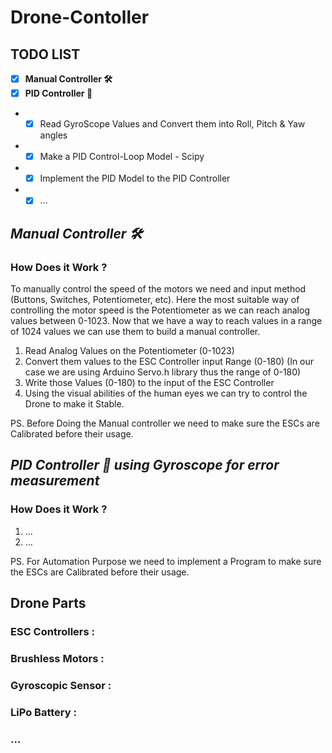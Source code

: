 # **Drone-Contoller**

## **TODO LIST**
- [x] **Manual Controller :hammer_and_wrench:**
- [x] **PID Controller :robot:**
- - [x] Read GyroScope Values and Convert them into Roll, Pitch & Yaw angles
- - [x] Make a PID Control-Loop Model - Scipy
- - [x] Implement the PID Model to the PID Controller
- - [x] ...

## ***Manual Controller :hammer_and_wrench:***
### **How Does it Work ?**
To manually control the speed of the motors we need and input method (Buttons, Switches, Potentiometer, etc). 
Here the most suitable way of controlling the motor speed is the Potentiometer as we can reach analog values between 0-1023.
Now that we have a way to reach values in a range of 1024 values we can use them to build a manual controller.

1. Read Analog Values on the Potentiometer (0-1023)
2. Convert them values to the ESC Controller input Range (0-180) (In our case we are using Arduino Servo.h library thus the range of 0-180)
3. Write those Values (0-180) to the input of the ESC Controller
4. Using the visual abilities of the human eyes we can try to control the Drone to make it Stable.

PS. Before Doing the Manual controller we need to make sure the ESCs are Calibrated before their usage.

## ***PID Controller :robot: using Gyroscope for error measurement***
### **How Does it Work ?**

1. ...
2. ...

PS. For Automation Purpose we need to implement a Program to make sure the ESCs are Calibrated before their usage.

## Drone Parts
### ESC Controllers :
### Brushless Motors :
### Gyroscopic Sensor :
### LiPo Battery :
### ...
